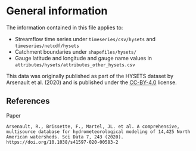 # General information

The information contained in this file applies to:

- Streamflow time series under `timeseries/csv/hysets` and `timeseries/netcdf/hysets`
- Catchment boundaries under `shapefiles/hysets/`
- Gauge latitude and longitude and gauge name values in `attributes/hysets/attributes_other_hysets.csv`

This data was originally published as part of the HYSETS dataset by Arsenault et al. (2020) and is published under the [CC-BY-4.0](http://creativecommons.org/licenses/by/4.0/) license.

## References

Paper

```
Arsenault, R., Brissette, F., Martel, JL. et al. A comprehensive, multisource database for hydrometeorological modeling of 14,425 North American watersheds. Sci Data 7, 243 (2020). https://doi.org/10.1038/s41597-020-00583-2
```